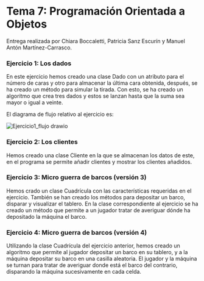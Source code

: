 # Tema 7: Programación Orientada a Objetos

Entrega realizada por Chiara Boccaletti, Patricia Sanz Escurín y Manuel Antón Martínez-Carrasco.

### Ejercicio 1: Los dados
En este ejercicio hemos creado una clase Dado con un atributo para el número de caras y otro para almacenar la última cara obtenida, después, se ha creado un método para simular la tirada. Con esto, se ha creado un algoritmo que crea tres dados y estos se lanzan hasta que la suma sea mayor o igual a veinte.

El diagrama de flujo relativo al ejercicio es:

![Ejercicio1_flujo drawio](https://user-images.githubusercontent.com/98779707/158072379-6ceab021-6914-416f-bbdc-f868ab8a7022.svg)


### Ejercicio 2: Los clientes
Hemos creado una clase Cliente en la que se almacenan los datos de este, en el programa se permite añadir clientes y mostrar los clientes añadidos.

### Ejercicio 3: Micro guerra de barcos (versión 3)
Hemos crado un clase Cuadrícula con las características requeridas en el ejercicio. También se han creado los métodos para depositar un barco, disparar y visualizar el tablero.
En la clase correspondiente al ejercicio se ha creado un método que permite a un jugador tratar de averiguar dónde ha depositado la máquina el barco. 

### Ejercicio 4: Micro guerra de barcos (versión 4)
Utilizando la clase Cuadrícula del ejercicio anterior, hemos creado un algoritmo que permite al jugador depositar un barco en su tablero, y a la máquina depositar su barco en una casilla aleatoria. El jugador y la máquina se turnan para tratar de averiguar donde está el barco del contrario, disparando la máquina sucesivamente en cada celda.
